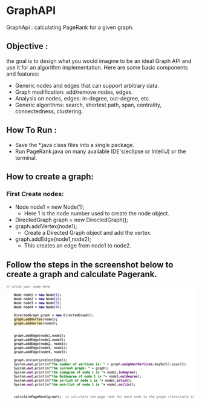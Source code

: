 # GraphAPI
GraphApi : calculating PageRank for a given graph.

## Objective :
the goal is to design what you would imagine to be an ideal Graph API and use it for an algorithm implementation.
Here are some basic components and features:
- Generic nodes and edges that can support arbitrary data.
- Graph modification: add/remove nodes, edges.
- Analysis on nodes, edges: in-degree, out-degree, etc.
- Generic algorithms: search, shortest path, span, centrality, connectedness, clustering.

## How To Run :
- Save the *.java class files into a single package.
- Run PageRank.java on many available IDE's(eclipse or IntelliJ) or the terminal.

## How to create a graph:
### First Create nodes:
- Node node1 = new Node(1);
    - Here 1 is the node number used to create the node object.
- DirectedGraph graph = new DirectedGraph();
- graph.addVertex(node1);
    - Create a Directed Graph object and add the vertex.
- graph.addEdge(node1,node2);
    - This creates an edge from node1 to node2.

## Follow the steps in the screenshot below to create a graph and calculate Pagerank.
![ Steps as seen in the screenshot](steps.png)

